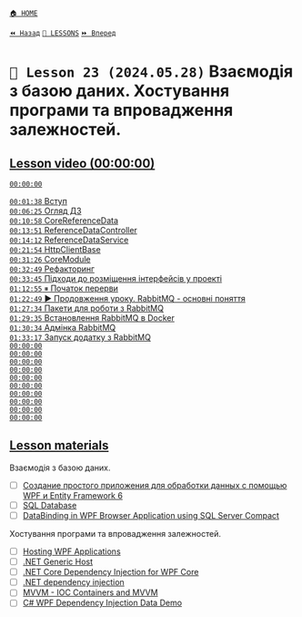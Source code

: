 [`🏠 HOME`](../../../README.md)  

[`⏪ Назад`](../22/README.md)  [`📗 LESSONS`](../../README.md)  [`⏩ Вперед`](../24/README.md)  

# `📗 Lesson 23 (2024.05.28)` Взаємодія з базою даних. Хостування програми та впровадження залежностей.

## [Lesson video (00:00:00)](https://youtu.be/K36Ui-USSdY)
[`00:00:00` ](https://youtu.be/K36Ui-USSdY)  


[`00:01:38` Вступ](https://youtu.be/aK00DA-rkKU?t=98)  
[`00:06:25` Огляд ДЗ](https://youtu.be/aK00DA-rkKU?t=385)  
[`00:10:58` CoreReferenceData](https://youtu.be/aK00DA-rkKU?t=658)  
[`00:13:51` ReferenceDataController](https://youtu.be/aK00DA-rkKU?t=831)  
[`00:14:12` ReferenceDataService](https://youtu.be/aK00DA-rkKU?t=852)  
[`00:21:54` HttpClientBase](https://youtu.be/aK00DA-rkKU?t=1314)  
[`00:31:26` CoreModule](https://youtu.be/aK00DA-rkKU?t=1886)  
[`00:32:49` Рефакторинг](https://youtu.be/aK00DA-rkKU?t=1969)  
[`00:33:45` Підходи до розміщення інтерфейсів у проекті](https://youtu.be/aK00DA-rkKU?t=2025)  
[`01:12:55` ⏸ Початок перерви](https://youtu.be/aK00DA-rkKU?t=4375)  
[`01:22:49` ▶️ Продовження уроку. RabbitMQ - основні поняття](https://youtu.be/aK00DA-rkKU?t=4969)  
[`01:27:34` Пакети для роботи з RabbitMQ](https://youtu.be/aK00DA-rkKU?t=5254)  
[`01:29:35` Встановлення RabbitMQ в Docker](https://youtu.be/aK00DA-rkKU?t=5375)  
[`01:30:34` Адмінка RabbitMQ](https://youtu.be/aK00DA-rkKU?t=5434)  
[`01:33:17` Запуск додатку з RabbitMQ](https://youtu.be/aK00DA-rkKU?t=5597)  
[`00:00:00` ]()  
[`00:00:00` ]()  
[`00:00:00` ]()  
[`00:00:00` ]()  
[`00:00:00` ]()  
[`00:00:00` ]()  
[`00:00:00` ]()  
[`00:00:00` ]()  
[`00:00:00` ]()  
[`00:00:00` ]()  

## [Lesson materials](https://lms.ithillel.ua/groups/65a65fe34c3a2d3372eef8ea/lessons/65a65fe44c3a2d3372eef981)

Взаємодія з базою даних.
- [ ] [Создание простого приложения для обработки данных с помощью WPF и Entity Framework 6](https://learn.microsoft.com/ru-ru/visualstudio/data-tools/create-a-simple-data-application-with-wpf-and-entity-framework-6?view=vs-2022)  
- [ ] [SQL Database](https://docs.telerik.com/devtools/wpf/cloud-integration/azure/connect-to-data-in-the-cloud/sql-database)  
- [ ] [DataBinding in WPF Browser Application using SQL Server Compact](https://www.codeproject.com/Articles/242319/DataBinding-in-WPF-Browser-Application-using-Sql-S)  

Хостування програми та впровадження залежностей.
- [ ] [Hosting WPF Applications](https://learn.microsoft.com/bs-latn-ba/dotnet/desktop/wpf/app-development/hosting-wpf-applications?view=netframeworkdesktop-4.8)  
- [ ] [.NET Generic Host](https://learn.microsoft.com/en-us/dotnet/core/extensions/generic-host?tabs=appbuilder)  
- [ ] [.NET Core Dependency Injection for WPF Core](https://achraf-chennan.medium.com/net-core-dependency-injection-for-wpf-core-62dc282690f8)  
- [ ] [.NET dependency injection](https://learn.microsoft.com/en-us/dotnet/core/extensions/dependency-injection)  
- [ ] [MVVM - IOC Containers and MVVM](https://learn.microsoft.com/en-us/archive/msdn-magazine/2013/february/mvvm-ioc-containers-and-mvvm)  
- [ ] [C# WPF Dependency Injection Data Demo](https://www.codeproject.com/Articles/739232/Csharp-WPF-Dependency-Injection-Data-Demo)  